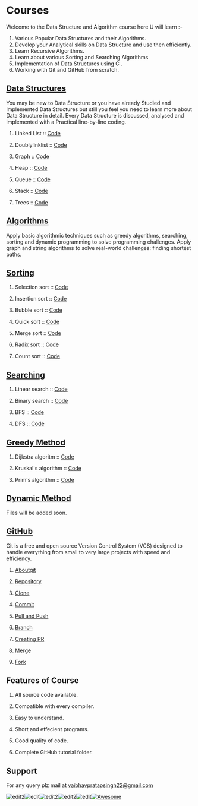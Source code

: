 # Courses

Welcome to the Data Structure and Algorithm course here U will learn :-

1. Various Popular Data Structures and their Algorithms.
1. Develop your Analytical skills on Data Structure and use then efficiently.
1. Learn Recursive Algorithms.
1. Learn about various Sorting and Searching Algorithms
1. Implementation of Data Structures using C .
1. Working with Git and GitHub from scratch.

## [Data Structures](2-datastructure)

  You may be new to Data Structure or you have already Studied and Implemented Data Structures but still you feel you need to learn more about Data Structure in detail. Every Data Structure is discussed, analysed and implemented with a Practical line-by-line coding.


1. Linked List :: [Code](linklist.c)

2. Doublylinklist ::   [Code](doublylinklist.c)

3. Graph :: [Code](graph.c)

4. Heap ::   [Code](heap.c)   

5. Queue ::   [Code](queue.c)

6. Stack ::   [Code](stack.c)

7. Trees ::  [Code](treetraversal.c)

 ## [Algorithms](3-algorithms)  
 
Apply basic algorithmic techniques such as greedy algorithms, searching, sorting and dynamic programming to solve programming challenges.
Apply graph and string algorithms to solve real-world challenges: finding shortest paths.

## [Sorting](algorithms\sorting)

1. Selection sort :: [Code](selection.c)

2. Insertion sort :: [Code](insertion.c)

3. Bubble sort :: [Code](bubble.c)

4. Quick sort :: [Code](quick.c)   

5. Merge sort :: [Code](merge.c)

6. Radix sort :: [Code](radix.c)

7. Count sort :: [Code](count.c)

## [Searching](algorithms\searching)

1. Linear search :: [Code](linear-search.c)

2. Binary search :: [Code](binary-search.c)

3. BFS :: [Code](breadth-first-search.c)

4. DFS :: [Code](depth-first-search.c)

 ## [Greedy Method](algorithms\greedy-method)

1. Dijkstra algoritm :: [Code](dijkstra.c)

2. Kruskal's algorithm :: [Code](kruskal.c)

3. Prim's algorithm :: [Code](prims.c)

## [Dynamic Method](algorithms\dynamic-method)

Files will be added soon.


 ## [GitHub](1-github)

Git is a free and open source Version Control System (VCS) designed to handle everything from small to very large projects with speed and efficiency.

1. [Aboutgit](aboutgit.md)


2. [Repository](repository.md)


3. [Clone](clone.md)


4. [Commit](commit.md)
   

5. [Pull and Push](pull-and-push.md)


6. [Branch](branch.md)


7. [Creating PR](creatingPR.md)

8. [Merge](merge.md)

9. [Fork](fork.md)


## Features of Course
1. All source code available.

2. Compatible with every compiler.
3. Easy to understand.
4. Short and effecient programs.
5. Good quality of code.
6. Complete GitHub tutorial folder.

## Support
For any query plz mail at vaibhavpratapsingh22@gmail.com


![edit2](https://img.shields.io/static/v1?label=topic&message=Introduction&color=orange)![edit](https://img.shields.io/github/languages/top/vaibhavpratapsingh22/Courses)![edit2](https://img.shields.io/static/v1?label=madeby&message=Vaibhav&color=<COLOR>)![edit2](https://img.shields.io/static/v1?label=reviewer&message=Udey&color=<COLOR>)![edit](https://img.shields.io/static/v1?label=PRs&message=Welcome&color=<COLOR>)[![Awesome](https://cdn.rawgit.com/sindresorhus/awesome/d7305f38d29fed78fa85652e3a63e154dd8e8829/media/badge.svg)](https://github.com/sindresorhus/awesome#readme)
